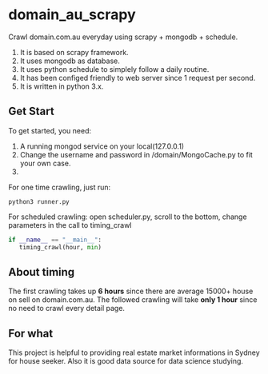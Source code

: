 # domain_au_scrapy
Crawl domain.com.au everyday using scrapy + mongodb + schedule.
 1. It is based on scrapy framework.
 2. It uses mongodb as database.
 3. It uses python schedule to simplely follow a daily routine.
 4. It has been configed friendly to web server since 1 request per second.
 5. It is written in python 3.x.

## Get Start
 To get started, you need:
 1. A running mongod service on your local(127.0.0.1)
 2. Change the username and password in /domain/MongoCache.py to fit your own case.
 3. 
  For one time crawling, just run: 
  ```shell
  python3 runner.py
  ```
  For scheduled crawling:
  open scheduler.py, scroll to the bottom, change parameters in the call to timing_crawl
  ```python
  if __name__ == "__main__":
     timing_crawl(hour, min)
  ```

## About timing
The first crawling takes up **6 hours** since there are average 15000+ house on sell on domain.com.au.
The followed crawling will take **only 1 hour** since no need to crawl every detail page.

## For what
This project is helpful to providing real estate market informations in Sydney for house seeker.
Also it is good data source for data science studying.
